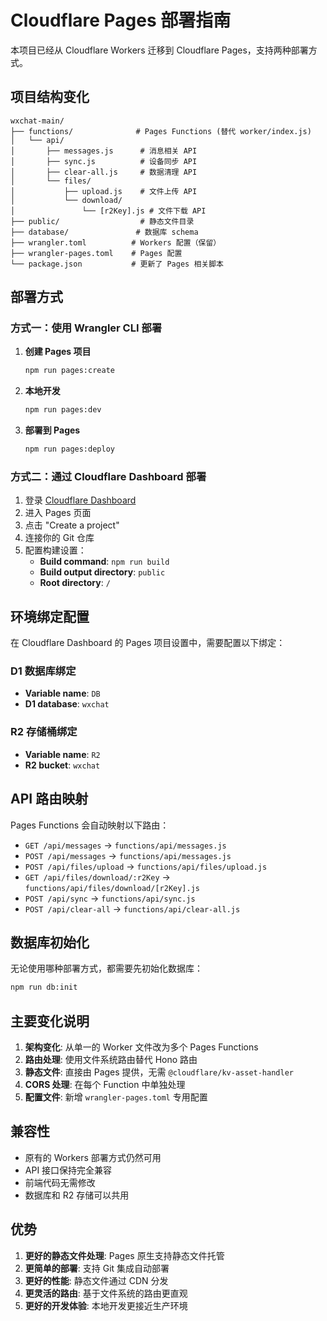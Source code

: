 # Cloudflare Pages 部署指南

本项目已经从 Cloudflare Workers 迁移到 Cloudflare Pages，支持两种部署方式。

## 项目结构变化

```
wxchat-main/
├── functions/              # Pages Functions (替代 worker/index.js)
│   └── api/
│       ├── messages.js      # 消息相关 API
│       ├── sync.js          # 设备同步 API
│       ├── clear-all.js     # 数据清理 API
│       └── files/
│           ├── upload.js    # 文件上传 API
│           └── download/
│               └── [r2Key].js # 文件下载 API
├── public/                  # 静态文件目录
├── database/               # 数据库 schema
├── wrangler.toml          # Workers 配置（保留）
├── wrangler-pages.toml    # Pages 配置
└── package.json           # 更新了 Pages 相关脚本
```

## 部署方式

### 方式一：使用 Wrangler CLI 部署

1. **创建 Pages 项目**
   ```bash
   npm run pages:create
   ```

2. **本地开发**
   ```bash
   npm run pages:dev
   ```

3. **部署到 Pages**
   ```bash
   npm run pages:deploy
   ```

### 方式二：通过 Cloudflare Dashboard 部署

1. 登录 [Cloudflare Dashboard](https://dash.cloudflare.com)
2. 进入 Pages 页面
3. 点击 "Create a project"
4. 连接你的 Git 仓库
5. 配置构建设置：
   - **Build command**: `npm run build`
   - **Build output directory**: `public`
   - **Root directory**: `/`

## 环境绑定配置

在 Cloudflare Dashboard 的 Pages 项目设置中，需要配置以下绑定：

### D1 数据库绑定
- **Variable name**: `DB`
- **D1 database**: `wxchat`

### R2 存储桶绑定
- **Variable name**: `R2`
- **R2 bucket**: `wxchat`

## API 路由映射

Pages Functions 会自动映射以下路由：

- `GET /api/messages` → `functions/api/messages.js`
- `POST /api/messages` → `functions/api/messages.js`
- `POST /api/files/upload` → `functions/api/files/upload.js`
- `GET /api/files/download/:r2Key` → `functions/api/files/download/[r2Key].js`
- `POST /api/sync` → `functions/api/sync.js`
- `POST /api/clear-all` → `functions/api/clear-all.js`

## 数据库初始化

无论使用哪种部署方式，都需要先初始化数据库：

```bash
npm run db:init
```

## 主要变化说明

1. **架构变化**: 从单一的 Worker 文件改为多个 Pages Functions
2. **路由处理**: 使用文件系统路由替代 Hono 路由
3. **静态文件**: 直接由 Pages 提供，无需 `@cloudflare/kv-asset-handler`
4. **CORS 处理**: 在每个 Function 中单独处理
5. **配置文件**: 新增 `wrangler-pages.toml` 专用配置

## 兼容性

- 原有的 Workers 部署方式仍然可用
- API 接口保持完全兼容
- 前端代码无需修改
- 数据库和 R2 存储可以共用

## 优势

1. **更好的静态文件处理**: Pages 原生支持静态文件托管
2. **更简单的部署**: 支持 Git 集成自动部署
3. **更好的性能**: 静态文件通过 CDN 分发
4. **更灵活的路由**: 基于文件系统的路由更直观
5. **更好的开发体验**: 本地开发更接近生产环境
